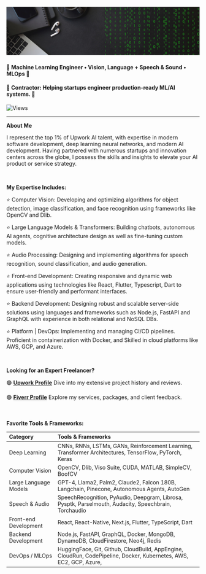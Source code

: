 ![Banner Image](./banner.png "Banner Image")

#### **🤖 Machine Learning Engineer • Vision, Language + Speech & Sound • MLOps 🤖**
#### **📝 Contractor: Helping startups engineer production-ready ML/AI systems. 📝**
![Views](https://komarev.com/ghpvc/?username=IusztinPaul)

---

**About Me**

I represent the top 1% of Upwork AI talent, with expertise in modern software development, deep learning neural networks, and modern AI development. 
Having partnered with numerous startups and innovation centers across the globe, I possess the skills and insights to elevate your AI product or service strategy.

<br />

**My Expertise Includes:**


⭐ Computer Vision: Developing and optimizing algorithms for object detection, image classification, and face recognition using frameworks like OpenCV and Dlib.
  
⭐ Large Language Models & Transformers: Building chatbots, autonomous AI agents, cognitive architecture design as well as fine-tuning custom models.
  
⭐ Audio Processing: Designing and implementing algorithms for speech recognition, sound classification, and audio generation.
  
⭐ Front-end Development: Creating responsive and dynamic web applications using technologies like React, Flutter, Typescript, Dart to ensure user-friendly and performant interfaces.
  
⭐ Backend Development: Designing robust and scalable server-side solutions using languages and frameworks such as Node.js, FastAPI and GraphQL with experience in both relational and NoSQL DBs.
  
⭐ Platform | DevOps: Implementing and managing CI/CD pipelines. Proficient in containerization with Docker, and Skilled in cloud platforms like AWS, GCP, and Azure.

<br />


**Looking for an Expert Freelancer?**


🟢 [**Upwork Profile**](https://www.upwork.com/fl/yourusername) Dive into my extensive project history and reviews.

🟢 [**Fiverr Profile**](https://www.fiverr.com/yourusername) Explore my services, packages, and client feedback.

<br />

**Favorite Tools & Frameworks:**


| Category                 | Tools & Frameworks |
|:-------------------------|:-------------------|
| Deep Learning            | CNNs, RNNs, LSTMs, GANs, Reinforcement Learning, Transformer Architectures, TensorFlow, PyTorch, Keras |
| Computer Vision          | OpenCV, Dlib, Viso Suite, CUDA, MATLAB, SimpleCV, BoofCV |
| Large Language Models    | GPT-4, Llama2, Palm2, Claude2, Falcon 180B, Langchain, Pinecone, Autonomous Agents, AutoGen|
| Speech & Audio           | SpeechRecognition, PyAudio, Deepgram, Librosa, Pysptk, Parselmouth, Audacity, Speechbrain, Torchaudio |
| Front-end Development    | React, React-Native, Next.js, Flutter, TypeScript, Dart |
| Backend Development      | Node.js, FastAPI, GraphQL, Docker, MongoDB, DynamoDB, CloudFirestore, Neo4j, Redis |
| DevOps / MLOps           | HuggingFace, Git, Github, CloudBuild, AppEngine, CloudRun, CodePipeline, Docker, Kubernetes, AWS, EC2, GCP, Azure,|












